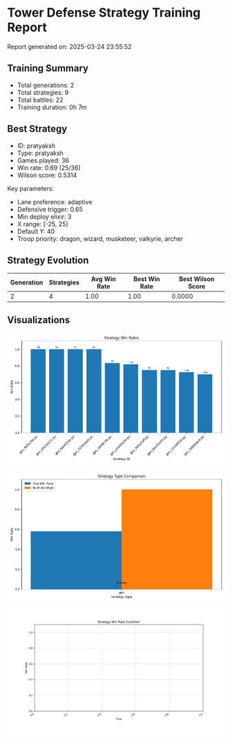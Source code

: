 # Tower Defense Strategy Training Report

Report generated on: 2025-03-24 23:55:52

## Training Summary

- Total generations: 2
- Total strategies: 9
- Total battles: 22
- Training duration: 0h 7m

## Best Strategy

- ID: pratyaksh
- Type: pratyaksh
- Games played: 36
- Win rate: 0.69 (25/36)
- Wilson score: 0.5314

Key parameters:
- Lane preference: adaptive
- Defensive trigger: 0.65
- Min deploy elixir: 3
- X range: [-25, 25]
- Default Y: 40
- Troop priority: dragon, wizard, musketeer, valkyrie, archer

## Strategy Evolution

| Generation | Strategies | Avg Win Rate | Best Win Rate | Best Wilson Score |
|------------|------------|--------------|---------------|------------------|
| 2 | 4 | 1.00 | 1.00 | 0.0000 |

## Visualizations

![win_rates.png](visualizations/win_rates.png)

![strategy_comparison.png](visualizations/strategy_comparison.png)

![win_rate_evolution.png](visualizations/win_rate_evolution.png)

